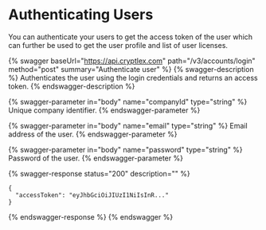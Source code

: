 # Authenticating Users

You can authenticate your users to get the access token of the user which can further be used to get the user profile and list of user licenses.

{% swagger baseUrl="https://api.cryptlex.com" path="/v3/accounts/login" method="post" summary="Authenticate user" %}
{% swagger-description %}
Authenticates the user using the login credentials and returns an access token.
{% endswagger-description %}

{% swagger-parameter in="body" name="companyId" type="string" %}
Unique company identifier.
{% endswagger-parameter %}

{% swagger-parameter in="body" name="email" type="string" %}
Email address of the user.
{% endswagger-parameter %}

{% swagger-parameter in="body" name="password" type="string" %}
Password of the user.
{% endswagger-parameter %}

{% swagger-response status="200" description="" %}
```
{
  "accessToken": "eyJhbGciOiJIUzI1NiIsInR..."
}
```
{% endswagger-response %}
{% endswagger %}

